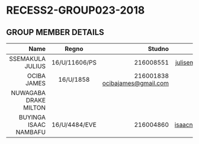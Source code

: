 # RECESS2-GROUP023-2018

## GROUP MEMBER DETAILS

| Name                | Regno         | Studno    |Email               |
| -------------------:|:-------------:| ---------:|-------------------:|
| SSEMAKULA JULIUS    | 16/U/11606/PS | 216008551 |julisema4@gmail.com |
| OCIBA JAMES         | 16/U/1858     |216001838   ocibajames@gmail.com|
|NUWAGABA DRAKE MILTON|               |           |                    |
|BUYINGA ISAAC NAMBAFU| 16/U/4484/EVE | 216004860 | isaacnbfu@gmail.com|
